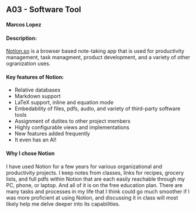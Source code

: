## A03 - Software Tool
#### Marcos Lopez
#### Description:

[Notion.so](https://www.notion.so/) is a browser based note-taking app that is used for productivity management, task managment, 
product development, and a variety of other ogranization uses. 

#### Key features of Notion:
- Relative databases
- Markdown support
- LaTeX support, inline and equation mode
- Embedability of files, pdfs, audio, and variety of third-party software tools
- Assignment of dutites to other project members
- Highly configurable views and implementations
- New features added frequently
- It even has an AI!

#### Why I chose Notion
I have used Notion for a few years for various organizational and productivity projects. 
I keep notes from classes, links for recipes, grocery lists, and full pdfs within Notion
that are each easily reachable through my PC, phone, or laptop. And all of it is on the 
free education plan. There are many tasks and processes in my life that I think could 
go much smoother if I was more proficient at using Notion, and discussing it in class
will most likely help me delve deeper into its capabilities. 

